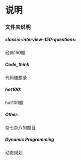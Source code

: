 # 说明

### 文件夹说明

##### classic-interview-150-questions:

经典150题

##### Code_think

代码随想录

##### hot100:

hot100题

##### Other:

杂七杂八的题目

##### Dynamic Programming

动态规划